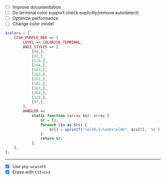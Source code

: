 
- [ ] Improve documentation
- [ ] Do terminal color support check explicitly(remove autodetect) 
- [ ] Optimize performance
- [ ] Change color model
```php 
$colors = [
    C256_PURPLE_RED => [
        LEVEL => COLOR256_TERMINAL,
        ANSI_STYLES => [
            [56,],
            [92,],
            [128,],
            [164,],
            [163,],
            [162,],
            [161,],
            [162,],
            [163,],
            [164,],
            [128,],
            [92,],
        ],
        HANDLER =>
            static function (array $a): array {
                $r = [];
                foreach ($a as $cs) {
                    $r[] = sprintf("\e[38;5;%sm%s\e[0m", $cs[0], '%s');
                }
                return $r;
            },
    ],
];
```
---

- [x] Use `php-wcwidth`
- [x] Erase with `CSI<n>X`
